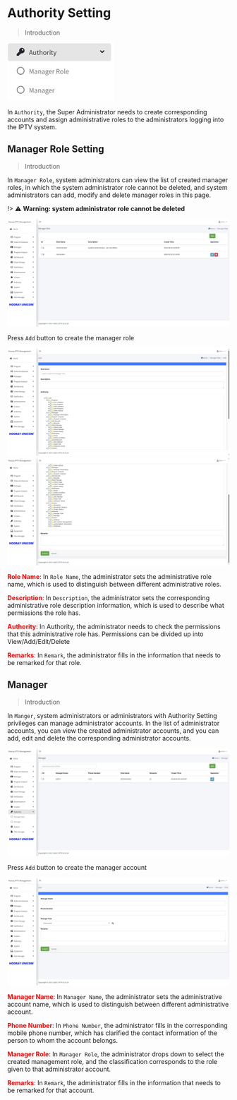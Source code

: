 # Authority Setting

>Introduction

![Authority](_images/19.png) 

In `Authority`, the Super Administrator needs to create corresponding accounts and assign administrative roles to the administrators logging into the IPTV system.

## Manager Role Setting

>Introduction

In `Manager Role`, system administrators can view the list of created manager roles, in which the system administrator role cannot be deleted, and system administrators can add, modify and delete manager roles in this page.

!> :warning: **Warning: system administrator role cannot be deleted**

![Authority - Manager Role](_images/19-1.png) 

Press `Add` button to create the manager role

![Authority - Manager Role-Add1 ](_images/19-2.png ':size=40%') ![Authority - Manager Role-Add2 ](_images/19-3.png ':size=40%')

<font color="red">**Role Name**</font>: In `Role Name`, the administrator sets the administrative role name, which is used to distinguish between different administrative roles.

<font color="red">**Description**</font>: In `Description`, the administrator sets the corresponding administrative role description information, which is used to describe what permissions the role has.

<font color="red">**Authority**</font>: In Authority, the administrator needs to check the permissions that this administrative role has. Permissions can be divided up into View/Add/Edit/Delete

<font color="red">**Remarks**</font>: In `Remark`, the administrator fills in the information that needs to be remarked for that role.

## Manager

>Introduction

In `Manger`, system administrators or administrators with Authority Setting privileges can manage administrator accounts. In the list of administrator accounts, you can view the created administrator accounts, and you can add, edit and delete the corresponding administrator accounts.

![Authority - Manager](_images/19-4.png)

Press `Add` button to create the manager account

![Authority - Manager](_images/19-5.png)

<font color="red">**Manager Name**</font>: In `Manager Name`, the administrator sets the administrative account name, which is used to distinguish between different administrative account.

<font color="red">**Phone Number**</font>: In `Phone Number`, the administrator fills in the corresponding mobile phone number, which has clarified the contact information of the person to whom the account belongs.

<font color="red">**Manager Role**</font>: In `Manager Role`, the administrator drops down to select the created management role, and the classification corresponds to the role given to that administrator account.

<font color="red">**Remarks**</font>: In `Remark`, the administrator fills in the information that needs to be remarked for that account.